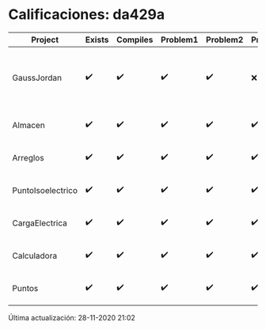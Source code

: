# Calificaciones: da429a
|Project|Exists|Compiles|Problem1|Problem2|Problem3|Extra|Grade|CommitHash|CommitDate|CheckDate|DueDate|Comments|
|-|-|-|-|-|-|-|-|-|-|-|-|-|
|GaussJordan|✔️|✔️|✔️|✔️|❌|✔️|10.0|50aace5c5a8d1a592b536f10d08fab2a65829826|25-10-2020 00:13:22|29-10-2020 21:33:54|29-10-2020 21:00:00|//No avisa al usuario que el sistema no tiene solución/|
|Almacen|✔️|✔️|✔️|✔️|✔️|✔️|10.0|b98959049a4e883af11dbcd5fe1e27fe2f921343|28-11-2020 14:10:30|28-11-2020 21:01:16|04-12-2020 21:00:00|///|
|Arreglos|✔️|✔️|✔️|✔️|✔️|✔️|10.0|1ff1ddae1fa309ab630dd25ad55b0aa62acc8b3a|20-10-2020 10:39:12|27-10-2020 22:23:00|22-10-2020 21:00:00|///|
|PuntoIsoelectrico|✔️|✔️|✔️|✔️|✔️|✔️|10.0|fbfc1f0827aaef51efe7a4e7a483247d2f19b2c3|22-11-2020 20:53:51|22-11-2020 21:01:03|26-11-2020 21:00:00|///|
|CargaElectrica|✔️|✔️|✔️|✔️|✔️|✔️|10.0|5d5d8f59bacd8df68a201b343209b5cb1c1a6c00|18-11-2020 12:53:14|18-11-2020 21:36:50|19-11-2020 21:00:00|///|
|Calculadora|✔️|✔️|✔️|✔️|✔️|✔️|10.0|3fc2592b4c67bb5d592aaeb5e410967f74685abe|08-10-2020 14:04:08|15-10-2020 21:24:08|15-10-2020 21:00:00|nan|
|Puntos|✔️|✔️|✔️|✔️|✔️|✔️|10.0|af6e5763ef917e746ac7ea84ed905e56274de6e6|03-11-2020 19:32:21|03-11-2020 21:31:54|05-11-2020 21:00:00|///|

Última actualización: 28-11-2020 21:02